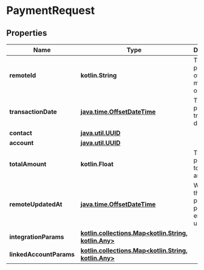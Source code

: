 
# PaymentRequest

## Properties
Name | Type | Description | Notes
------------ | ------------- | ------------- | -------------
**remoteId** | **kotlin.String** | The third-party API ID of the matching object. |  [optional]
**transactionDate** | [**java.time.OffsetDateTime**](java.time.OffsetDateTime.md) | The payment&#39;s transaction date. |  [optional]
**contact** | [**java.util.UUID**](java.util.UUID.md) |  |  [optional]
**account** | [**java.util.UUID**](java.util.UUID.md) |  |  [optional]
**totalAmount** | **kotlin.Float** | The payment&#39;s total amount. |  [optional]
**remoteUpdatedAt** | [**java.time.OffsetDateTime**](java.time.OffsetDateTime.md) | When the third party&#39;s payment entry was updated. |  [optional]
**integrationParams** | [**kotlin.collections.Map&lt;kotlin.String, kotlin.Any&gt;**](kotlin.Any.md) |  |  [optional]
**linkedAccountParams** | [**kotlin.collections.Map&lt;kotlin.String, kotlin.Any&gt;**](kotlin.Any.md) |  |  [optional]



